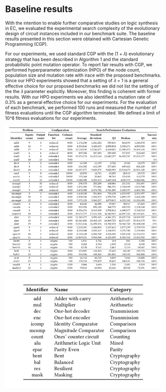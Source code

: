 # Baseline results 

With the intention to enable further comparative studies on logic
synthesis in EC, we evaluated the experimental search complexity of the evolutionary design of circuit instances included in our
benchmark suite. The baseline results presented in this section were
obtained with Cartesian Genetic Programming (CGP).

For our experiments, we used standard CGP with the (1 + 𝜆) evolutionary strategy that has been described in Algorithm 1 and the
standard probabilistic point mutation operator. To report fair results
with CGP, we performed hyperparameter optimization (HPO) of
the node count, population size and mutation rate with irace
with the proposed benchmarks. Since our HPO experiments showed
that a setting of 𝜆 = 1 is a general effective choice for our proposed
benchmarks we did not list the setting of the the 𝜆 parameter explicitly. Moreover, this finding is coherent with former results.
With our HPO experiments we also identified a mutation rate of 0.3% as a general effective choice for our experiments. For the evaluation of each benchmark, we performed 100 runs and measured the
number of fitness evaluations until the CGP algorithm terminated.
We defined a limit of 10^8 fitness evaluations for our experiments.


![alt text](https://github.com/boolean-function-benchmarks/results/blob/main/baseline_results_cgp.png)

![alt text](https://github.com/boolean-function-benchmarks/results/blob/main/benchmark_identifiers.png)

